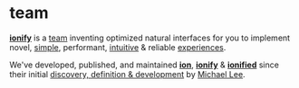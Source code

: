 # team

[**ionify**](http://ionify.org) is a
[team](https://github.com/orgs/ionify/people)
inventing optimized natural interfaces for you to implement novel,
[simple](https://anemojii.glitch.me/),
performant,
[intuitive](https://github.com/ionified/jeni-ions.iskitz.net/blob/public/jeni.play.js)
& reliable
[experiences](http://ionified.net/).

We've developed, published, and maintained
[**ion**](../ions/ion.md), [**ionify**](../README.md#api) & [**ionified**](../README.md#ionified)
since their initial
[discovery, definition & development](../origin.md)
by
[Michael Lee](https://github.com/iskitz).